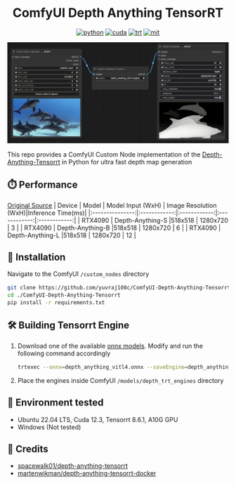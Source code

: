<div align="center">

# ComfyUI Depth Anything TensorRT

[![python](https://img.shields.io/badge/python-3.10.12-green)](https://www.python.org/downloads/release/python-31012/)
[![cuda](https://img.shields.io/badge/cuda-12.3-green)](https://developer.nvidia.com/cuda-downloads)
[![trt](https://img.shields.io/badge/TRT-8.6-green)](https://developer.nvidia.com/tensorrt)
[![mit](https://img.shields.io/badge/license-MIT-blue)](https://github.com/spacewalk01/depth-anything-tensorrt/blob/main/LICENSE)

</div>

<p align="center">
  <img src="assets/demo.gif" />
</p>

This repo provides a ComfyUI Custom Node implementation of the [Depth-Anything-Tensorrt](https://github.com/spacewalk01/depth-anything-tensorrt) in Python for ultra fast depth map generation

## ⏱️ Performance

[Original Source](https://github.com/spacewalk01/depth-anything-tensorrt/blob/main/README.md#%EF%B8%8F-performance)
| Device | Model | Model Input (WxH) | Image Resolution (WxH)|Inference Time(ms)|
|:---------------:|:------------:|:------------:|:------------:|:------------:|
| RTX4090 | Depth-Anything-S |518x518 | 1280x720 | 3 |
| RTX4090 | Depth-Anything-B |518x518 | 1280x720 | 6 |
| RTX4090 | Depth-Anything-L |518x518 | 1280x720 | 12 |

## 🚀 Installation

Navigate to the ComfyUI `/custom_nodes` directory

```bash
git clone https://github.com/yuvraj108c/ComfyUI-Depth-Anything-Tensorrt.git
cd ./ComfyUI-Depth-Anything-Tensorrt
pip install -r requirements.txt
```

## 🛠️ Building Tensorrt Engine

1. Download one of the available [onnx models](https://huggingface.co/yuvraj108c/Depth-Anything-Onnx/tree/main). Modify and run the following command accordingly

   ```bash
   trtexec --onnx=depth_anything_vitl4.onnx --saveEngine=depth_anything_vitl14.engine --fp16
   ```

2. Place the engines inside ComfyUI `/models/depth_trt_engines` directory

## 🤖 Environment tested

- Ubuntu 22.04 LTS, Cuda 12.3, Tensorrt 8.6.1, A10G GPU
- Windows (Not tested)

## 👏 Credits

- [spacewalk01/depth-anything-tensorrt](https://github.com/spacewalk01/depth-anything-tensorrt)
- [martenwikman/depth-anything-tensorrt-docker](https://github.com/martenwikman/depth-anything-tensorrt-docker)

